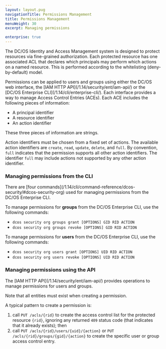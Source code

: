 ```yaml
---
layout: layout.pug
navigationTitle: Permissions Management
title: Permissions Management
menuWeight: 30
excerpt: Managing permissions

enterprise: true
---
```

<!-- The source repository for this topic is https://github.com/dcos/dcos-docs-site -->


The DC/OS Identity and Access Management system is designed to protect resources via fine-grained authorization.
Each protected resource has one associated ACL that declares which principals may perform which actions on a named resource. This is performed according to the whitelisting (deny-by-default) model.

Permissions can be applied to users and groups using either the DC/OS web interface, the [IAM HTTP API]\(/1.14/security/ent/iam-api/) or the [DC/OS Enterprise CLI]\(/1.14/cli/enterprise-cli/). Each interface provides a way to manage Access Control Entries (ACEs). Each ACE includes the following pieces of information:

* A principal identifier
* A resource identifier
* An action identifier

These three pieces of information are strings.

Action identifiers must be chosen from a fixed set of actions. The available action identifiers are `create`, `read`, `update`, `delete`, and `full`. By convention, `full` indicates that the permission supports all other action identifiers. The identifier `full` may include actions not supported by any other action identifier.

### Managing permissions from the CLI

There are [four commands]\(/1.14/cli/command-reference/dcos-security/#dcos-security-org) used for managing permissions from the DC/OS Enterprise CLI.

To manage permissions for **groups** from the DC/OS Enterprise CLI, use the following commands:

* `dcos security org groups grant [OPTIONS] GID RID ACTION`
* `dcos security org groups revoke [OPTIONS] GID RID ACTION`

To manage permissions for **users** from the DC/OS Enterprise CLI, use the following commands:

* `dcos security org users grant [OPTIONS] UID RID ACTION`
* `dcos security org users revoke [OPTIONS] UID RID ACTION`

### Managing permissions using the API

The [IAM HTTP API]\(/1.14/security/ent/iam-api/) provides operations to manage permissions for users and groups.

Note that all entities must exist when creating a permission.

A typical pattern to create a permission is:

1. call `PUT /acls/{rid}` to create the access control list for the protected resource `{rid}`, ignoring any returned `409` status code (that indicates that it already exists); then
1. call `PUT /acls/{rid}/users/{uid}/{action}`  or `PUT /acls/{rid}/groups/{gid}/{action}` to create the specific user or group access control entry.
